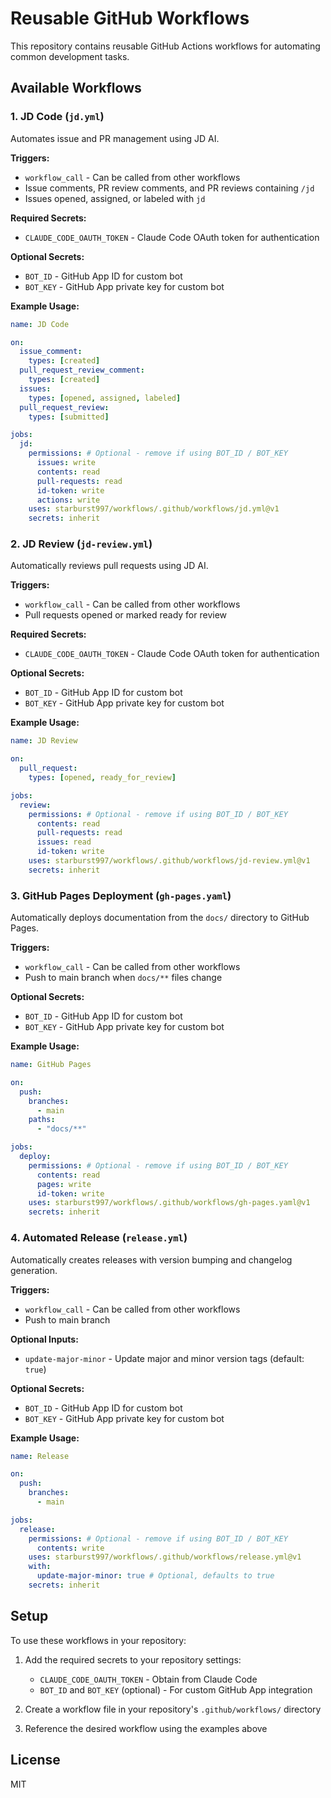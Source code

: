 # Reusable GitHub Workflows

This repository contains reusable GitHub Actions workflows for automating common development tasks.

## Available Workflows

### 1. JD Code (`jd.yml`)

Automates issue and PR management using JD AI.

**Triggers:**

- `workflow_call` - Can be called from other workflows
- Issue comments, PR review comments, and PR reviews containing `/jd`
- Issues opened, assigned, or labeled with `jd`

**Required Secrets:**

- `CLAUDE_CODE_OAUTH_TOKEN` - Claude Code OAuth token for authentication

**Optional Secrets:**

- `BOT_ID` - GitHub App ID for custom bot
- `BOT_KEY` - GitHub App private key for custom bot

**Example Usage:**

```yaml
name: JD Code

on:
  issue_comment:
    types: [created]
  pull_request_review_comment:
    types: [created]
  issues:
    types: [opened, assigned, labeled]
  pull_request_review:
    types: [submitted]

jobs:
  jd:
    permissions: # Optional - remove if using BOT_ID / BOT_KEY
      issues: write
      contents: read
      pull-requests: read
      id-token: write
      actions: write
    uses: starburst997/workflows/.github/workflows/jd.yml@v1
    secrets: inherit
```

### 2. JD Review (`jd-review.yml`)

Automatically reviews pull requests using JD AI.

**Triggers:**

- `workflow_call` - Can be called from other workflows
- Pull requests opened or marked ready for review

**Required Secrets:**

- `CLAUDE_CODE_OAUTH_TOKEN` - Claude Code OAuth token for authentication

**Optional Secrets:**

- `BOT_ID` - GitHub App ID for custom bot
- `BOT_KEY` - GitHub App private key for custom bot

**Example Usage:**

```yaml
name: JD Review

on:
  pull_request:
    types: [opened, ready_for_review]

jobs:
  review:
    permissions: # Optional - remove if using BOT_ID / BOT_KEY
      contents: read
      pull-requests: read
      issues: read
      id-token: write
    uses: starburst997/workflows/.github/workflows/jd-review.yml@v1
    secrets: inherit
```

### 3. GitHub Pages Deployment (`gh-pages.yaml`)

Automatically deploys documentation from the `docs/` directory to GitHub Pages.

**Triggers:**

- `workflow_call` - Can be called from other workflows
- Push to main branch when `docs/**` files change

**Optional Secrets:**

- `BOT_ID` - GitHub App ID for custom bot
- `BOT_KEY` - GitHub App private key for custom bot

**Example Usage:**

```yaml
name: GitHub Pages

on:
  push:
    branches:
      - main
    paths:
      - "docs/**"

jobs:
  deploy:
    permissions: # Optional - remove if using BOT_ID / BOT_KEY
      contents: read
      pages: write
      id-token: write
    uses: starburst997/workflows/.github/workflows/gh-pages.yaml@v1
    secrets: inherit
```

### 4. Automated Release (`release.yml`)

Automatically creates releases with version bumping and changelog generation.

**Triggers:**

- `workflow_call` - Can be called from other workflows
- Push to main branch

**Optional Inputs:**

- `update-major-minor` - Update major and minor version tags (default: `true`)

**Optional Secrets:**

- `BOT_ID` - GitHub App ID for custom bot
- `BOT_KEY` - GitHub App private key for custom bot

**Example Usage:**

```yaml
name: Release

on:
  push:
    branches:
      - main

jobs:
  release:
    permissions: # Optional - remove if using BOT_ID / BOT_KEY
      contents: write
    uses: starburst997/workflows/.github/workflows/release.yml@v1
    with:
      update-major-minor: true # Optional, defaults to true
    secrets: inherit
```

## Setup

To use these workflows in your repository:

1. Add the required secrets to your repository settings:

   - `CLAUDE_CODE_OAUTH_TOKEN` - Obtain from Claude Code
   - `BOT_ID` and `BOT_KEY` (optional) - For custom GitHub App integration

2. Create a workflow file in your repository's `.github/workflows/` directory

3. Reference the desired workflow using the examples above

## License

MIT
